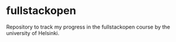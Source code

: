 # fullstackopen
Repository to track my progress in the fullstackopen course by the university of Helsinki.
